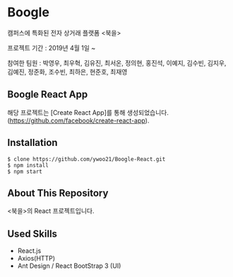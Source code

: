 # Boogle

캠퍼스에 특화된 전자 상거래 플랫폼 <북을>

프로젝트 기간 : 2019년 4월 1일 ~

참여한 팀원 : 박영우, 최우혁, 김유진, 최서온, 정의현, 홍진석, 이예지, 김수빈, 김지우, 김예진, 정준화, 조수빈, 최하은, 현준호, 최재영

## Boogle React App

해당 프로젝트는 [Create React App]를 통해 생성되었습니다.(<https://github.com/facebook/create-react-app>).

## Installation

```
$ clone https://github.com/ywoo21/Boogle-React.git
$ npm install
$ npm start
```

## About This Repository

<북을>의 React 프로젝트입니다.

## Used Skills

- React.js
- Axios(HTTP)
- Ant Design / React BootStrap 3 (UI)
